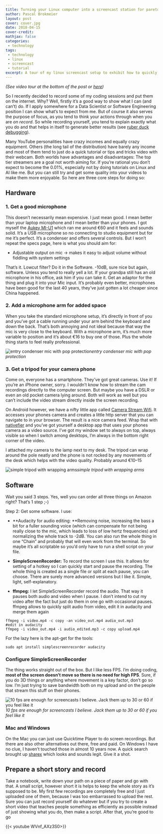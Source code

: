 ```yaml
---
title: Turning your Linux computer into a screencast station for pareto principle level professionality
author: Pascal Brokmeier
layout: post
cover: cover.jpg
date: 2018-04-15
cover-credit: 
mathjax: false
categories:
 - technology
tags: 
 - technology 
 - linux 
 - screencast 
 - tutorial
excerpt: A tour of my linux screencast setup to exhibit how to quickly turn a computer into a screencast studio for high quality online screencasts
---
```




*(See video tour at the bottom of the post or [here](https://www.youtube.com/watch?v=WVnf_AXz3S0&feature=youtu.be))*

So I recently decided to record some of my coding sessions and put them on the internet. Why? Well, firstly it’s a good way to show what I can (and can’t) do. If I apply somewhere for a Data Scientist or Software Engineering position I can show what’s to expect from me. But of course it also serves the purpose of focus, as you tend to think your actions through when you are *on record*. So while recording yourself, you tend to explain exactly what you do and that helps in itself to generate better results (see [ruber duck debugging](https://en.wikipedia.org/wiki/Rubber_duck_debugging)).

Many YouTube personalities have crazy incomes and equally crazy equipment. Others (the long tail of the distribution) have barely any income and most of them tend to just do a quick tutorial or tips and tricks video with their webcam. Both worlds have advantages and disadvantages: The top tier streamers are a goal not worth aiming for. If you’re rational you don’t expect to become the 0.01%, especially not by doing tutorials on Linux and AI like me. But you can still try and get some quality into your videos to make them more enjoyable. So here are three core steps for doing so:

## Hardware

### 1. Get a good microphone

This doesn’t necessarily mean expensive. I just mean good. I mean better than your laptop microphone and I mean better than your phones. I got myself the [Aukey MI-U1](https://www.aukey.com/products/usb-condenser-microphone-mi-u1) which ran me around €60 and it feels and sounds solid. It’s a USB microphone so no connecting to studio equipment but for me it’s perfect. It’s a condenser and offers several controls. But I won’t repeat the specs page, here is what you should aim for:

* Adjustable output on mic → makes it easy to adjust volume without fiddling with system settings

That’s it. Lowcut filter? Do it in the Software. -10dB, sure nice but again, software. Unless you tend to really yell a lot. If your grandpa still has an old microphone in his office, ask him if you can take it. Get an adaptor for the thing and plug it into your Mic input. It’s probably even better, microphones have been good for the last 40 years, they’ve just gotten a lot cheaper since China happened.

### 2. Add a microphone arm for added space

When you take the standard microphone setup, it’s directly in front of you and you’ve got a cable running under your arm behind the keyboard and down the back. That’s both annoying and not ideal because that way the mic is very close to the keyboard. With a microphone arm, it’s much more variable to position and it’s about €16 to buy one of those. Plus the whole thing starts to feel really professional.

![entry condenser mic with pop protection](https://cdn-images-1.medium.com/max/5000/1*BhXoWEBY8QwM61K7mzkZ2g.jpeg)*entry condenser mic with pop protection*

### 3. Get a tripod for your camera phone

Come on, everyone has a smartphone. They’ve got great cameras. Use it! If you’re an iPhone owner, sorry. I wouldn’t know how to stream the cam recordings directly to the computer screen. But maybe you have a DSLR or even an old pocket camera lying around. Both will work as well but you can’t include the video stream directly inside the screen recording.

On Android however, we have a nifty little app called [Camera Stream Wifi](https://play.google.com/store/apps/details?id=ronakpatel1311.camerastreamer). It accesses your phones camera and creates a little http server that you can navigate to in your browser. The result is a nice camera feed. Wrap that with [nativefier](https://www.npmjs.com/package/nativefier) and you’ve got yourself a desktop app that uses your phones camera as a video source. I’ve got my window set to always on top, always visible so when I switch among desktops, I’m always in the bottom right corner of the video.

I attached my camera to the lamp next to my desk. The tripod can wrap around the pole neatly and the phone is not rocked by any movements of the desk which helps with the video quality. Probably around €10–15

![simple tripod with wrapping arms](https://cdn-images-1.medium.com/max/5000/1*xfC_XhDg6O3znrTZcnPLXA.jpeg)*simple tripod with wrapping arms*

## Software

Wait you said 3 steps. Yes, well you can order all three things on Amazon right? That’s 1 step ;-)

Step 2: Get some software. I use:

* **Audacity for audio editing: **Removing noise, increasing the bass a bit for a fuller sounding voice (which can compensate for not being really close to the mic, which leads to loss of low hertz frequencies) and normalizing the whole track to -2dB. You can also run the whole thing in one “Chain” and probably that will even work from the terminal. So maybe it’s all scriptable so you’d only have to run a shell script on your file.

* **SimpleScreenRecorder:** To record the screen I use this. It allows for setting of a hotkey so I can quickly start and pause the recording. The whole thing is created as a single file or split at each pause, you can choose. There are surely more advanced versions but I like it. Simple, light, self-explanatory.

* **ffmpeg:** I let SimpleScreenRecorder record the audio. That way it pauses both audio and video when I pause. I don’t intend to cut my video after the fact but just do them in one go with occasional pauses. ffmpeg allows to quickly split audio from video, edit it in audacity and merge them again

```
ffmpeg -i video.mp4 -c copy -an video_out.mp4 audio_out.mp3
#edit in audacity
ffmpeg -i video_out.mp4 -i audio_edited.mp3 -c copy upload.mp4
```

For the lazy here is the apt-get for the tools:

```
sudo apt install simplescreenrecorder audacity
```

### Configure SimpleScreenRecorder

The thing works straight out of the box. But I like less FPS. I’m doing coding, **most of the screen doesn’t move so there is no need for high FPS**. Sure, if you do 3D things or anything where movement is a key factor, don’t go so low. I’m just trying to save bandwidth both on my upload and on the people that stream this stuff on their phones.

![10 fps are enough for screencasts I believe. Jack them up to 30 or 60 if you feel like it](https://cdn-images-1.medium.com/max/2000/1*g0XoYBHNayPRcKAYPk9-Aw.png)*10 fps are enough for screencasts I believe. Jack them up to 30 or 60 if you feel like it*

### Mac and Windows

On the Mac you can just use Quicktime Player to do screen recordings. But there are also other alternatives out there, free and paid. On Windows I have no clue, I haven’t touched those in almost 10 years now. A quick search brought up [sharex](https://getsharex.com/) which looks and sounds legit. Give it a shot.

## Prepare a short story and record

Take a notebook, write down your path on a piece of paper and go with that. A small script, however short it is helps to keep the whole story as it’s supposed to be. My first few recordings are completely free and I just uploaded one of them, because I was too embarrassed to upload the rest. Sure you can just record yourself do whatever but if you try to create a short video that teaches people something as efficiently as possible instead of just showing what you do, then make a script. After that, you’re good to go

{{< youtube WVnf_AXz3S0>}}

